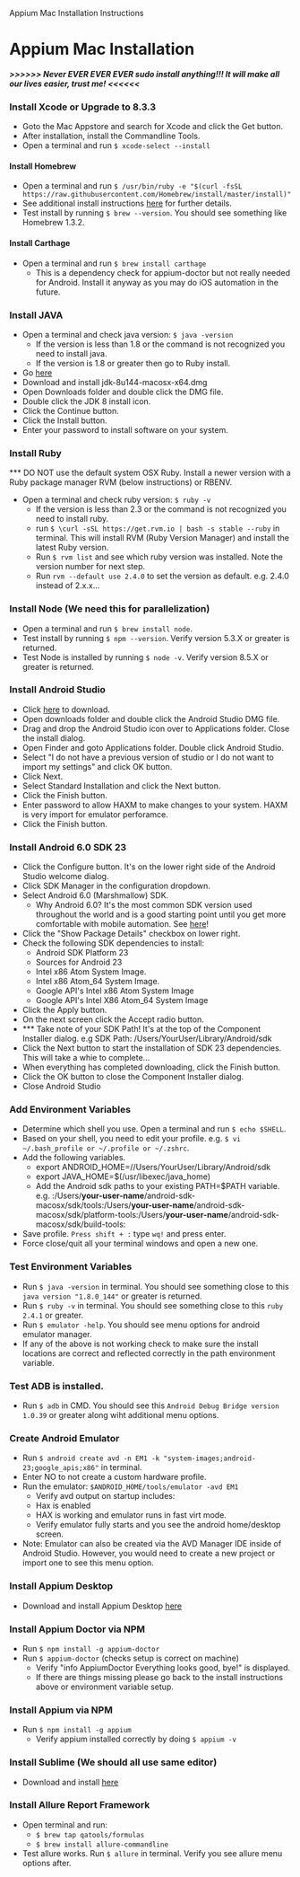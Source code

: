 Appium Mac Installation Instructions

# Appium Mac Installation

***>>>>>> Never EVER EVER EVER sudo install anything!!! It will make all our lives easier, trust me! <<<<<<***

### Install Xcode or Upgrade to 8.3.3
* Goto the Mac Appstore and search for Xcode and click the Get button.
* After installation, install the Commandline Tools.
* Open a terminal and run `$ xcode-select --install`

#### Install Homebrew
* Open a terminal and run `$ /usr/bin/ruby -e "$(curl -fsSL https://raw.githubusercontent.com/Homebrew/install/master/install)"`
* See additional install instructions [here](https://github.com/Homebrew/brew/blob/master/share/doc/homebrew/Installation.md#installation) for further details.
* Test install by running `$ brew --version`. You should see something like Homebrew 1.3.2.

#### Install Carthage
* Open a terminal and run `$ brew install carthage`
   * This is a dependency check for appium-doctor but not really needed for Android. Install it anyway as you may do iOS automation in the future.
   
### Install JAVA
* Open a terminal and check java version: `$ java -version`
	* If the version is less than 1.8 or the command is not recognized you need to install java.
	* If the version is 1.8 or greater then go to Ruby install.
* Go [here](http://www.oracle.com/technetwork/java/javase/downloads/jdk8-downloads-2133151.html)
* Download and install jdk-8u144-macosx-x64.dmg
* Open Downloads folder and double click the DMG file.
* Double click the JDK 8 install icon.
* Click the Continue button.
* Click the Install button.
* Enter your password to install software on your system.

### Install Ruby 
*** DO NOT use the default system OSX Ruby. Install a newer version with a Ruby package manager RVM (below instructions) or RBENV.

* Open a terminal and check ruby version: `$ ruby -v`
	* If the version is less than 2.3 or the command is not recognized you need to install ruby.
	* run `$ \curl -sSL https://get.rvm.io | bash -s stable --ruby` in terminal. This will install RVM (Ruby Version Manager) and install the latest Ruby version.
	* Run `$ rvm list` and see which ruby version was installed. Note the version number for next step.
	* Run `rvm --default use 2.4.0` to set the version as default. e.g. 2.4.0 instead of 2.x.x...

### Install Node (We need this for parallelization)
* Open a terminal and run `$ brew install node`.
* Test install by running `$ npm --version`. Verify version 5.3.X or greater is returned.
* Test Node is installed by running `$ node -v`. Verify version 8.5.X or greater is returned.

### Install Android Studio
* Click [here](https://developer.android.com/studio/index.html#mac-bundle) to download.
* Open downloads folder and double click the Android Studio DMG file.
* Drag and drop the Android Studio icon over to Applications folder. Close the install dialog.
* Open Finder and goto Applications folder. Double click Android Studio.
* Select "I do not have a previous version of studio or I do not want to import my settings" and click OK button.
* Click Next.
* Select Standard Installation and click the Next button.
* Click the Finish button.
* Enter password to allow HAXM to make changes to your system. HAXM is very import for emulator perforamce.
* Click the Finish button.

### Install Android 6.0 SDK 23
* Click the Configure button. It's on the lower right side of the Android Studio welcome dialog.
* Click SDK Manager in the configuration dropdown.
* Select Android 6.0 (Marshmallow) SDK.
   * Why Android 6.0? It's the most common SDK version used throughout the world and is a good starting point until you get more comfortable with mobile automation. See [here](https://www.appbrain.com/stats/top-android-sdk-versions)!
* Click the "Show Package Details" checkbox on lower right.
* Check the following SDK dependencies to install:
   * Android SDK Platform 23
   * Sources for Android 23
   * Intel x86 Atom System Image.
   * Intel x86 Atom_64 System Image.
   * Google API's Intel x86 Atom System Image
   * Google API's Intel X86 Atom_64 System Image
* Click the Apply button.
* On the next screen click the Accept radio button.
* *** Take note of your SDK Path! It's at the top of the Component Installer dialog. e.g SDK Path: /Users/YourUser/Library/Android/sdk
* Click the Next button to start the installation of SDK 23 dependencies. This will take a whie to complete...
* When everything has completed downloading, click the Finish button.
* Click the OK button to close the Component Installer dialog.
* Close Android Studio

### Add Environment Variables
* Determine which shell you use. Open a terminal and run `$ echo $SHELL`.
* Based on your shell, you need to edit your profile. e.g. `$ vi ~/.bash_profile or ~/.profile or ~/.zshrc`.
* Add the following variables.
	* export ANDROID_HOME=//Users/YourUser/Library/Android/sdk
	* export JAVA_HOME=$(/usr/libexec/java_home)
	* Add the Android sdk paths to your existing PATH=$PATH variable. e.g. :/Users/**your-user-name**/android-sdk-macosx/sdk/tools:/Users/**your-user-name**/android-sdk-macosx/sdk/platform-tools:/Users/**your-user-name**/android-sdk-macosx/sdk/build-tools:
* Save profile. `Press shift + :` type `wq!` and press enter.
* Force close/quit all your terminal windows and open a new one.

### Test Environment Variables
* Run `$ java -version` in terminal. You should see something close to this `java version "1.8.0_144"` or greater is returned.
* Run `$ ruby -v` in terminal. You should see something close to this `ruby 2.4.1` or greater.
* Run `$ emulator -help`. You should see menu options for android emulator manager.
* If any of the above is not working check to make sure the install locations are correct and reflected correctly in the path environment variable.

### Test ADB is installed.
* Run `$ adb` in CMD. You should see this `Android Debug Bridge version 1.0.39` or greater along wiht additional menu options.

### Create Android Emulator
* Run `$ android create avd -n EM1 -k "system-images;android-23;google_apis;x86"` in terminal.
* Enter NO to not create a custom hardware profile.
* Run the emulator: `$ANDROID_HOME/tools/emulator -avd EM1`
	* Verify avd output on startup includes:
	* Hax is enabled
	* HAX is working and emulator runs in fast virt mode.
	* Verify emulator fully starts and you see the android home/desktop screen.
* Note: Emulator can also be created via the AVD Manager IDE inside of Android Studio. However, you would need to create a new project or import one to see this menu option.

### Install Appium Desktop
* Download and install Appium Desktop [here](https://github.com/appium/appium-desktop/releases/download/v1.2.1/appium-desktop-1.2.1.dmg)

### Install Appium Doctor via NPM
* Run `$ npm install -g appium-doctor`
* Run `$ appium-doctor` (checks setup is correct on machine)
	*  	Verify "info AppiumDoctor Everything looks good, bye!" is displayed.
	* If there are things missing please go back to the install instructions above or environment variable setup.

### Install Appium via NPM
* Run `$ npm install -g appium`
	* Verify appium installed correctly by doing `$ appium -v`

### Install Sublime (We should all use same editor)
* Download and install [here](https://download.sublimetext.com/Sublime%20Text%20Build%203143.dmg)

### Install Allure Report Framework
* Open terminal and run:
	* `$ brew tap qatools/formulas`
	* `$ brew install allure-commandline`
* Test allure works. Run `$ allure` in terminal. Verify you see allure menu options after.

